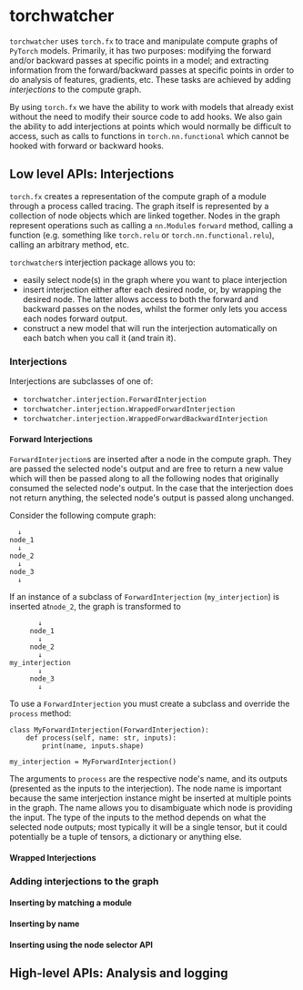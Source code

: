 # torchwatcher

`torchwatcher` uses `torch.fx` to trace and manipulate compute graphs of 
`PyTorch` models. Primarily, it has two purposes: modifying the forward and/or 
backward passes at specific points in a model; and extracting information 
from the forward/backward passes at specific points in order to do analysis 
of features, gradients, etc. These tasks are achieved by adding 
_interjections_ to the compute graph.

By using `torch.fx` we have the ability to work with models that already exist
without the need to modify their source code to add hooks. We also gain the 
ability to add interjections at points which would normally be difficult to 
access, such as calls to functions in `torch.nn.functional` which cannot be 
hooked with forward or backward hooks. 

## Low level APIs: Interjections

`torch.fx` creates a representation of the compute graph of a module through 
a process called tracing. The graph itself is represented by a collection of 
node objects which are linked together. Nodes in the graph represent 
operations such as calling a `nn.Module`s `forward` method, calling a 
function (e.g. something like `torch.relu` or `torch.nn.functional.relu`), 
calling an arbitrary method, etc. 

`torchwatcher`s interjection package allows you to:

- easily select node(s) in the graph where you want to place interjection 
- insert interjection either after each desired node, or, by wrapping the 
  desired node. The latter allows access to both the forward and backward 
  passes on the nodes, whilst the former only lets you access each nodes 
  forward output.
- construct a new model that will run the interjection automatically on each 
  batch when you call it (and train it).

### Interjections  

Interjections are subclasses of one of:

- `torchwatcher.interjection.ForwardInterjection`
- `torchwatcher.interjection.WrappedForwardInterjection`
- `torchwatcher.interjection.WrappedForwardBackwardInterjection`

#### Forward Interjections 

`ForwardInterjection`s are inserted after a node in the compute graph. They 
are passed the selected node's output and are free to return a new value 
which will then be passed along to all the following nodes that originally 
consumed the selected node's output. In the case that the interjection does not 
return anything, the selected node's output is passed along unchanged.

Consider the following compute graph:

      ↓
    node_1
      ↓
    node_2
      ↓
    node_3
      ↓

If an instance of a subclass of `ForwardInterjection` (`my_interjection`) is 
inserted at`node_2`, the graph is transformed to  

           ↓
         node_1
           ↓
         node_2
           ↓
    my_interjection
           ↓
         node_3
           ↓

To use a `ForwardInterjection` you must create a subclass and override the 
`process` method:

    class MyForwardInterjection(ForwardInterjection):
        def process(self, name: str, inputs):
            print(name, inputs.shape)

    my_interjection = MyForwardInterjection()

The arguments to `process` are the respective node's name, and its outputs 
(presented as the inputs to the interjection). The node name is important 
because the same interjection instance might be inserted at multiple points 
in the graph. The name allows you to disambiguate which node is providing 
the input.  The type of the inputs to the method depends on what the 
selected node outputs; most typically it will be a single tensor, but it 
could potentially be a tuple of tensors, a dictionary or anything else.

#### Wrapped Interjections

### Adding interjections to the graph

#### Inserting by matching a module

#### Inserting by name

#### Inserting using the node selector API


## High-level APIs: Analysis and logging